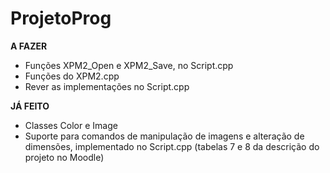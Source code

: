 # ProjetoProg

____A FAZER____

- Funções XPM2_Open e XPM2_Save, no Script.cpp
- Funções do XPM2.cpp
- Rever as implementações no Script.cpp


____JÁ FEITO____

- Classes Color e Image
- Suporte para comandos de manipulação de imagens e alteração de dimensões, implementado no Script.cpp (tabelas 7 e 8 da descrição do projeto no Moodle)
